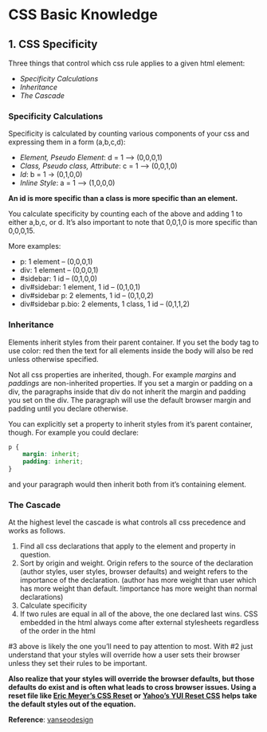 

# CSS Basic Knowledge

## 1. CSS Specificity

Three things that control which css rule applies to a given html element:

- *Specificity Calculations*
- *Inheritance*
- *The Cascade*

### Specificity Calculations

Specificity is calculated by counting various components of your css and expressing them in a form (a,b,c,d):

- *Element, Pseudo Element*: d = 1 –> (0,0,0,1)
- *Class, Pseudo class, Attribute*: c = 1 –> (0,0,1,0)
- *Id*: b = 1 -> (0,1,0,0)
- *Inline Style*: a = 1 –> (1,0,0,0)

**An id is more specific than a class is more specific than an element.**

You calculate specificity by counting each of the above and adding 1 to either a,b,c, or d. It’s also important to note that 0,0,1,0 is more specific than 0,0,0,15.

More examples:

- p: 1 element – (0,0,0,1)
- div: 1 element – (0,0,0,1)
- \#sidebar: 1 id – (0,1,0,0)
- div#sidebar: 1 element, 1 id – (0,1,0,1)
- div#sidebar p: 2 elements, 1 id – (0,1,0,2)
- div#sidebar p.bio: 2 elements, 1 class, 1 id – (0,1,1,2)

### Inheritance

Elements inherit styles from their parent container. If you set the body tag to use color: red then the text for all elements inside the body will also be red unless otherwise specified.

Not all css properties are inherited, though. For example *margins* and *paddings* are non-inherited properties. If you set a margin or padding on a div, the paragraphs inside that div do not inherit the margin and padding you set on the div. The paragraph will use the default browser margin and padding until you declare otherwise.

You can explicitly set a property to inherit styles from it’s parent container, though. For example you could declare:

```css
p {
    margin: inherit;
    padding: inherit;
}
```

and your paragraph would then inherit both from it’s containing element.

### The Cascade

At the highest level the cascade is what controls all css precedence and works as follows.

1. Find all css declarations that apply to the element and property in question.
2. Sort by origin and weight. Origin refers to the source of the declaration (author styles, user styles, browser defaults) and weight refers to the importance of the declaration. (author has more weight than user which has more weight than default. !importance has more weight than normal declarations)
3. Calculate specificity
4. If two rules are equal in all of the above, the one declared last wins. CSS embedded in the html always come after external stylesheets regardless of the order in the html

\#3 above is likely the one you’ll need to pay attention to most. With #2 just understand that your styles will override how a user sets their browser unless they set their rules to be important.

**Also realize that your styles will override the browser defaults, but those defaults do exist and is often what leads to cross browser issues. Using a reset file like [Eric Meyer’s CSS Reset](http://meyerweb.com/eric/thoughts/2007/05/01/reset-reloaded/) or [Yahoo’s YUI Reset CSS](http://developer.yahoo.com/yui/reset/) helps take the default styles out of the equation.**

**Reference**: [vanseodesign](http://vanseodesign.com/css/css-specificity-inheritance-cascaade/)